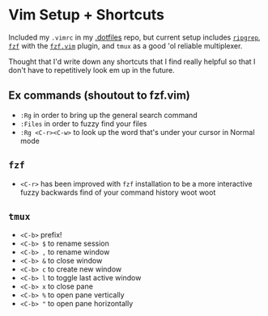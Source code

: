 # Vim Setup + Shortcuts

Included my `.vimrc` in my [.dotfiles](https://github.com/orangejuicetin/dotfiles)
repo, but current setup includes [`ripgrep`](https://github.com/BurntSushi/ripgrep),
[`fzf`](https://github.com/junegunn/fzf) with the [`fzf.vim`](https://github.com/junegunn/fzf.vim)
plugin, and `tmux` as a good 'ol reliable multiplexer. 

Thought that I'd write down any shortcuts that I find really helpful so that 
I don't have to repetitively look em up in the future. 

## Ex commands (shoutout to fzf.vim)
- `:Rg` in order to bring up the general search command
- `:Files` in order to fuzzy find your files
- `:Rg <C-r><C-w>` to look up the word that's under your cursor in Normal mode 

## `fzf`
- `<C-r>` has been improved with `fzf` installation to be a more interactive
fuzzy backwards find of your command history woot woot

## `tmux`
- `<C-b>` prefix!
- `<C-b> $` to rename session
- `<C-b> ,` to rename window
- `<C-b> &` to close window 
- `<C-b> c` to create new window
- `<C-b> l` to toggle last active window
- `<C-b> x` to close pane
- `<C-b> %` to open pane vertically
- `<C-b> "` to open pane horizontally

